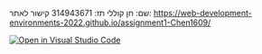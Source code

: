 שם: חן קוללי
תז: 314943671
קישור לאתר:
https://web-development-environments-2022.github.io/assignment1-Chen1609/

[![Open in Visual Studio Code](https://classroom.github.com/assets/open-in-vscode-c66648af7eb3fe8bc4f294546bfd86ef473780cde1dea487d3c4ff354943c9ae.svg)](https://classroom.github.com/online_ide?assignment_repo_id=7636929&assignment_repo_type=AssignmentRepo)
